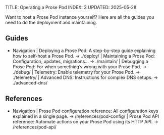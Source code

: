 TITLE: Operating a Prose Pod
INDEX: 3
UPDATED: 2025-05-28

Want to host a Prose Pod instance yourself? Here are all the guides you need to do the deployment and maintaining.

## Guides

+ Navigation
  | Deploying a Prose Pod: A step-by-step guide explaining how to self-host a Prose Pod. -> ./deploy/
  | Maintaining a Prose Pod: Configuration, updates, migrations… -> ./maintain/
  | Debugging a Prose Pod: For when something’s wrong with your Prose Pod. -> ./debug/
  | Telemetry: Enable telemetry for your Prose Pod. -> ./telemetry/
  | Advanced DNS: Instructions for complex DNS setups. -> ./advanced-dns/

## References

+ Navigation
  | Prose Pod configuration reference: All configuration keys explained in a single page. -> /references/pod-config/
  | Prose Pod API reference: Automate actions on your Prose Pod using its HTTP API. -> /references/pod-api/
